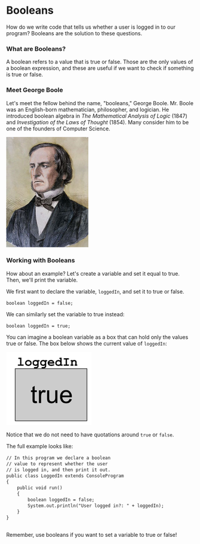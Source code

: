 # Booleans
How do we write code that tells us whether a user is logged in to our program? Booleans are the solution to these questions. 

### What are Booleans?
A boolean refers to a value that is true or false. Those are the only values of a boolean expression, and these are useful if we want to check if something is true or false.

### Meet George Boole
Let's meet the fellow behind the name, "booleans," George Boole. Mr. Boole was an English-born mathematician, philosopher, and logician. He introduced boolean algebra in *The Mathematical Analysis of Logic* (1847) and *Investigation of the Laws of Thought* (1854). Many consider him to be one of the founders of Computer Science.

![George Boole](../static/basicJava/george_boole.jpg "George Boole")

### Working with Booleans
How about an example? Let's create a variable and set it equal to true. Then, we'll print the variable. 

We first want to declare the variable, ```loggedIn```, and set it to true or false.
```
boolean loggedIn = false;
```

We can similarly set the variable to true instead:
```
boolean loggedIn = true;
```

You can imagine a boolean variable as a box that can hold only the values true or false. The box below shows the current value of ```loggedIn```:

![CodeHS](../static/basicJava/boolean_loggedin.png "CodeHS")


Notice that we do not need to have quotations around ```true``` or ```false```.

The full example looks like: 
```
// In this program we declare a boolean
// value to represent whether the user
// is logged in, and then print it out.
public class LoggedIn extends ConsoleProgram
{
    public void run()
    {
        boolean loggedIn = false;
        System.out.println("User logged in?: " + loggedIn);
    }
}
 
```
Remember, use booleans if you want to set a variable to true or false!


